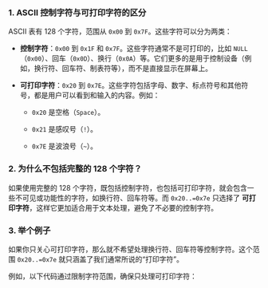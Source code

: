 ### 1. **ASCII 控制字符与可打印字符的区分**

ASCII 表有 128 个字符，范围从 `0x00` 到 `0x7F`。这些字符可以分为两类：

- **控制字符**：`0x00` 到 `0x1F` 和 `0x7F`。这些字符通常不是可打印的，比如 `NULL`（`0x00`）、回车（`0x0D`）、换行（`0x0A`）等。它们更多的是用于控制设备（例如，换行符、回车符、制表符等），而不是直接显示在屏幕上。
    
- **可打印字符**：`0x20` 到 `0x7E`。这些字符包括字母、数字、标点符号和其他符号，都是用户可以看到和输入的内容。例如：
    
    - `0x20` 是空格（`Space`）。
        
    - `0x21` 是感叹号（`!`）。
        
    - `0x7E` 是波浪号（`~`）。
        

### 2. **为什么不包括完整的 128 个字符？**

如果使用完整的 128 个字符，既包括控制字符，也包括可打印字符，就会包含一些不可见或功能性的字符，如换行符、回车符等。而 `0x20..=0x7e` 只选择了 **可打印字符**，这样它更加适合用于文本处理，避免了不必要的控制字符。

### 3. **举个例子**

如果你只关心可打印字符，那么就不希望处理换行符、回车符等控制字符。这个范围 `0x20..=0x7e` 就只涵盖了我们通常所说的“打印字符”。

例如，以下代码通过限制字符范围，确保只处理可打印字符：